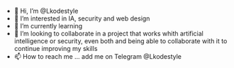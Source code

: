 - 👋 Hi, I’m @Lkodestyle
- 👀 I’m interested in IA, security and web design
- 🌱 I’m currently learning 
- 💞️ I’m looking to collaborate in a project that works whith artificial intelligence or security, even both and being able to collaborate with it to continue improving my skills
- 📫 How to reach me ... add me on Telegram @Lkodestyle

<!---
Lkodestyle/Lkodestyle is a ✨ special ✨ repository because its `info.md` (this file) appears on your GitHub profile.
You can click the Preview link to take a look at your changes.
--->
